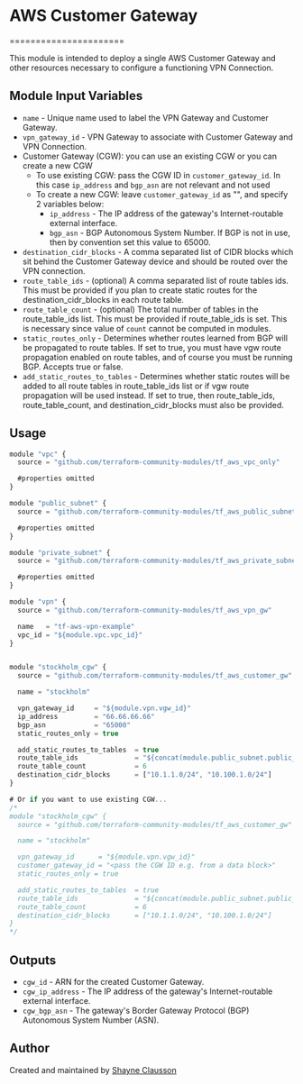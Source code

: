 # AWS Customer Gateway
======================

This module is intended to deploy a single AWS Customer Gateway and other resources necessary to configure a functioning VPN Connection.

Module Input Variables
----------------------

- `name`   - Unique name used to label the VPN Gateway and Customer Gateway.
- `vpn_gateway_id` - VPN Gateway to associate with Customer Gateway and VPN Connection.
-  Customer Gateway (CGW): you can use an existing CGW or you can create a new CGW
   - To use existing CGW: pass the CGW ID in `customer_gateway_id`. In this case `ip_address` and `bgp_asn` are not relevant and not used
   - To create a new CGW: leave `customer_gateway_id` as "", and specify 2 variables below:
     - `ip_address` - The IP address of the gateway's Internet-routable external interface.
     - `bgp_asn` - BGP Autonomous System Number. If BGP is not in use, then by convention set this value to 65000.
- `destination_cidr_blocks` - A comma separated list of CIDR blocks which sit behind the Customer Gateway device and should be routed over the VPN connection.
- `route_table_ids` - (optional) A comma separated list of route tables ids. This must be provided if you plan to create static routes for the destination_cidr_blocks in each route table.
- `route_table_count` - (optional) The total number of tables in the route_table_ids list. This must be provided if route_table_ids is set. This is necessary since value of `count` cannot be computed in modules.
- `static_routes_only` - Determines whether routes learned from BGP will be propagated to route tables. If set to true, you must have vgw route propagation enabled on route tables, and of course you must be running BGP. Accepts true or false.
- `add_static_routes_to_tables` - Determines whether static routes will be added to all route tables in route_table_ids list or if vgw route propagation will be used instead. If set to true, then route_table_ids, route_table_count, and destination_cidr_blocks must also be provided.

Usage
-----
```js
module "vpc" {
  source = "github.com/terraform-community-modules/tf_aws_vpc_only"

  #properties omitted
}

module "public_subnet" {
  source = "github.com/terraform-community-modules/tf_aws_public_subnet"

  #properties omitted
}

module "private_subnet" {
  source = "github.com/terraform-community-modules/tf_aws_private_subnet_nat_gateway"

  #properties omitted
}

module "vpn" {
  source = "github.com/terraform-community-modules/tf_aws_vpn_gw"

  name   = "tf-aws-vpn-example"
  vpc_id = "${module.vpc.vpc_id}"
}


module "stockholm_cgw" {
  source = "github.com/terraform-community-modules/tf_aws_customer_gw"

  name = "stockholm"

  vpn_gateway_id     = "${module.vpn.vgw_id}"
  ip_address         = "66.66.66.66"
  bgp_asn            = "65000"
  static_routes_only = true

  add_static_routes_to_tables  = true
  route_table_ids              = "${concat(module.public_subnet.public_route_table_ids, module.private_subnet.private_route_table_ids)}"
  route_table_count            = 6
  destination_cidr_blocks      = ["10.1.1.0/24", "10.100.1.0/24"]
}

# Or if you want to use existing CGW...
/*
module "stockholm_cgw" {
  source = "github.com/terraform-community-modules/tf_aws_customer_gw"

  name = "stockholm"

  vpn_gateway_id      = "${module.vpn.vgw_id}"
  customer_gateway_id = "<pass the CGW ID e.g. from a data block>"
  static_routes_only = true

  add_static_routes_to_tables  = true
  route_table_ids              = "${concat(module.public_subnet.public_route_table_ids, module.private_subnet.private_route_table_ids)}"
  route_table_count            = 6
  destination_cidr_blocks      = ["10.1.1.0/24", "10.100.1.0/24"]
}
*/


```

Outputs
-------
- `cgw_id` - ARN for the created Customer Gateway.
- `cgw_ip_address` - The IP address of the gateway's Internet-routable external interface.
- `cgw_bgp_asn` - The gateway's Border Gateway Protocol (BGP) Autonomous System Number (ASN).

Author
------
Created and maintained by [Shayne Clausson](https://github.com/sclausson)